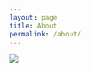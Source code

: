 ```yaml
---
layout: page
title: About
permalink: /about/
---
```


<html>
  <head>
    <title>F1 Racing</title>
  </head>

  <body>
    <img src="220px-Felipe_Massa_2009_Turkey.jpg">
  </body>
</html>
